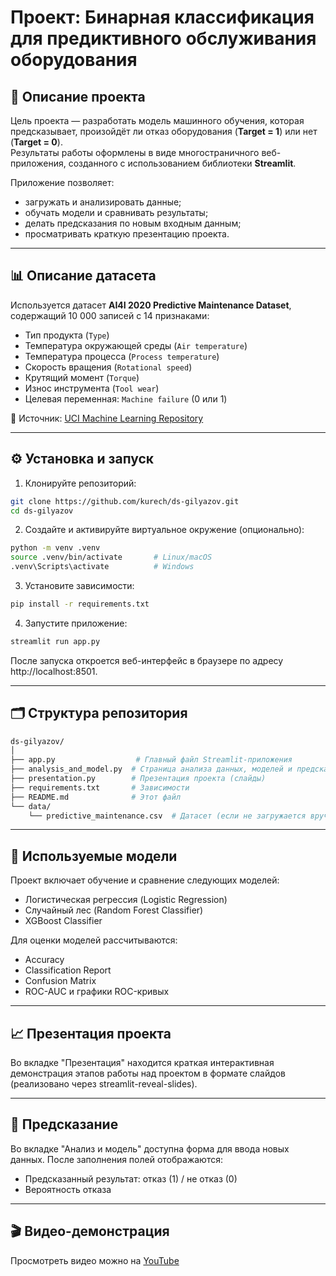 # Проект: Бинарная классификация для предиктивного обслуживания оборудования

## 📌 Описание проекта

Цель проекта — разработать модель машинного обучения, которая предсказывает, произойдёт ли отказ оборудования (**Target = 1**) или нет (**Target = 0**).  
Результаты работы оформлены в виде многостраничного веб-приложения, созданного с использованием библиотеки **Streamlit**.

Приложение позволяет:

- загружать и анализировать данные;
- обучать модели и сравнивать результаты;
- делать предсказания по новым входным данным;
- просматривать краткую презентацию проекта.

---

## 📊 Описание датасета

Используется датасет **AI4I 2020 Predictive Maintenance Dataset**, содержащий 10 000 записей с 14 признаками:

- Тип продукта (`Type`)
- Температура окружающей среды (`Air temperature`)
- Температура процесса (`Process temperature`)
- Скорость вращения (`Rotational speed`)
- Крутящий момент (`Torque`)
- Износ инструмента (`Tool wear`)
- Целевая переменная: `Machine failure` (0 или 1)

📁 Источник: [UCI Machine Learning Repository](https://archive.ics.uci.edu/dataset/601/predictive+maintenance+dataset)

---

## ⚙️ Установка и запуск

1. Клонируйте репозиторий:

```bash
git clone https://github.com/kurech/ds-gilyazov.git
cd ds-gilyazov
```

2. Создайте и активируйте виртуальное окружение (опционально):

```bash
python -m venv .venv
source .venv/bin/activate       # Linux/macOS
.venv\Scripts\activate          # Windows
```

3. Установите зависимости:

```bash
pip install -r requirements.txt
```

4. Запустите приложение:

```bash
streamlit run app.py
```

После запуска откроется веб-интерфейс в браузере по адресу http://localhost:8501.

---

## 🗂 Структура репозитория

```bash
ds-gilyazov/
│
├── app.py                  # Главный файл Streamlit-приложения
├── analysis_and_model.py  # Страница анализа данных, моделей и предсказаний
├── presentation.py        # Презентация проекта (слайды)
├── requirements.txt       # Зависимости
├── README.md              # Этот файл
└── data/
    └── predictive_maintenance.csv  # Датасет (если не загружается вручную)

```

---

## 🧠 Используемые модели

Проект включает обучение и сравнение следующих моделей:

- Логистическая регрессия (Logistic Regression)
- Случайный лес (Random Forest Classifier)
- XGBoost Classifier

Для оценки моделей рассчитываются:

- Accuracy
- Classification Report
- Confusion Matrix
- ROC-AUC и графики ROC-кривых

---

## 📈 Презентация проекта

Во вкладке "Презентация" находится краткая интерактивная демонстрация этапов работы над проектом в формате слайдов (реализовано через streamlit-reveal-slides).

---

## 🧪 Предсказание

Во вкладке "Анализ и модель" доступна форма для ввода новых данных. После заполнения полей отображаются:

- Предсказанный результат: отказ (1) / не отказ (0)
- Вероятность отказа

---

## 🎬 Видео-демонстрация

Просмотреть видео можно на [YouTube](https://youtu.be/fcQ-h6JkY2g?si=wnF6Jq-K31M2dHCF)
